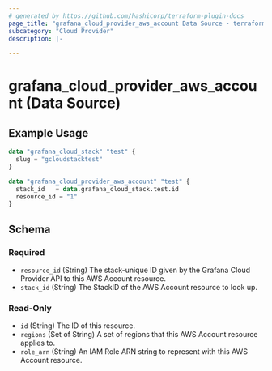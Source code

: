 ```yaml
---
# generated by https://github.com/hashicorp/terraform-plugin-docs
page_title: "grafana_cloud_provider_aws_account Data Source - terraform-provider-grafana"
subcategory: "Cloud Provider"
description: |-
  
---
```


# grafana_cloud_provider_aws_account (Data Source)



## Example Usage

```terraform
data "grafana_cloud_stack" "test" {
  slug = "gcloudstacktest"
}

data "grafana_cloud_provider_aws_account" "test" {
  stack_id   = data.grafana_cloud_stack.test.id
  resource_id = "1"
}
```

<!-- schema generated by tfplugindocs -->
## Schema

### Required

- `resource_id` (String) The stack-unique ID given by the Grafana Cloud Provider API to this AWS Account resource.
- `stack_id` (String) The StackID of the AWS Account resource to look up.

### Read-Only

- `id` (String) The ID of this resource.
- `regions` (Set of String) A set of regions that this AWS Account resource applies to.
- `role_arn` (String) An IAM Role ARN string to represent with this AWS Account resource.
